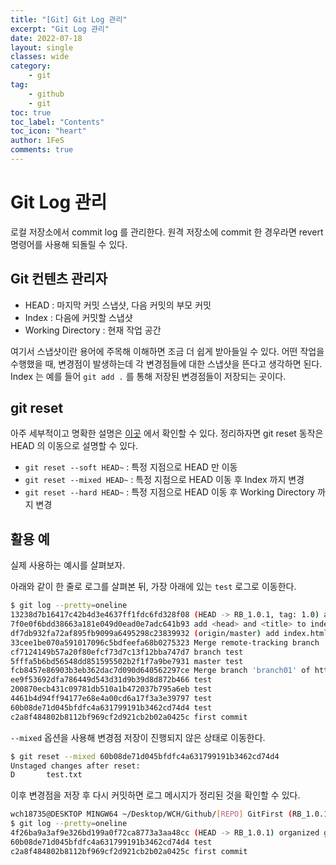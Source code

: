 ```yaml
---
title: "[Git] Git Log 관리"
excerpt: "Git Log 관리"
date: 2022-07-18
layout: single
classes: wide
category:
    - git
tag:
    - github
    - git
toc: true
toc_label: "Contents"
toc_icon: "heart"
author: 1FeS
comments: true
---
```


# Git Log 관리

로컬 저장소에서 commit log 를 관리한다. 원격 저장소에 commit 한 경우라면 revert 명령어를 사용해 되돌릴 수 있다.

## Git 컨텐츠 관리자

- HEAD : 마지막 커밋 스냅샷, 다음 커밋의 부모 커밋
- Index : 다음에 커밋할 스냅샷
- Working Directory : 현재 작업 공간

여기서 스냅샷이란 용어에 주목해 이해하면 조금 더 쉽게 받아들일 수 있다. 어떤 작업을 수행했을 때, 변경점이 발생하는데 각 변경점들에 대한 스냅샷을 뜬다고 생각하면 된다. Index 는 예를 들어 `git add .` 를 통해 저장된 변경점들이 저장되는 곳이다. 

## git reset

아주 세부적이고 명확한 설명은 [이곳](https://git-scm.com/book/ko/v2/Git-%EB%8F%84%EA%B5%AC-Reset-%EB%AA%85%ED%99%95%ED%9E%88-%EC%95%8C%EA%B3%A0-%EA%B0%80%EA%B8%B0) 에서 확인할 수 있다. 정리하자면 git reset 동작은 HEAD 의 이동으로 설명할 수 있다.

- `git reset --soft HEAD~` : 특정 지점으로 HEAD 만 이동
- `git reset --mixed HEAD~` : 특정 지점으로 HEAD 이동 후 Index 까지 변경
- `git reset --hard HEAD~` : 특정 지점으로 HEAD 이동 후 Working Directory 까지 변경

## 활용 예

실제 사용하는 예시를 살펴보자.

아래와 같이 한 줄로 로그를 살펴본 뒤, 가장 아래에 있는 `test` 로그로 이동한다.

```bash
$ git log --pretty=oneline
13238d7b16417c42b4d3e4637ff1fdc6fd328f08 (HEAD -> RB_1.0.1, tag: 1.0) add description
7f0e0f6bdd38663a181e049d0ead0e7adc641b93 add <head> and <title> to index
df7db932fa72af895fb9099a6495298c23839932 (origin/master) add index.html
33cee1be070a591017096c5bdfeefa68b0275323 Merge remote-tracking branch 'origin/branch01'
cf7124149b57a20f80efcf73d7c13f12bba747d7 branch test
5fffa5b6bd56548dd851595502b2f1f7a9be7931 master test
fcb8457e86903b3eb362dac7d090d640562297ce Merge branch 'branch01' of https://github.com//GitFrist
ee9f53692dfa786449d543d31d9b39d8d872b466 test
200870ecb431c09781db510a1b472037b795a6eb test
4461b4d94ff94177e68e4a00cd6a17f3a3e39797 test
60b08de71d045bfdfc4a631799191b3462cd74d4 test
c2a8f484802b8112bf969cf2d921cb2b02a0425c first commit
```

`--mixed` 옵션을 사용해 변경점 저장이 진행되지 않은 상태로 이동한다.

```bash
$ git reset --mixed 60b08de71d045bfdfc4a631799191b3462cd74d4
Unstaged changes after reset:
D       test.txt
```

이후 변경점을 저장 후 다시 커밋하면 로그 메시지가 정리된 것을 확인할 수 있다.

```bash
wch18735@DESKTOP MINGW64 ~/Desktop/WCH/Github/[REPO] GitFirst (RB_1.0.1)
$ git log --pretty=oneline
4f26ba9a3af9e326bd199a0f72ca8773a3aa48cc (HEAD -> RB_1.0.1) organized git message
60b08de71d045bfdfc4a631799191b3462cd74d4 test
c2a8f484802b8112bf969cf2d921cb2b02a0425c first commit
```